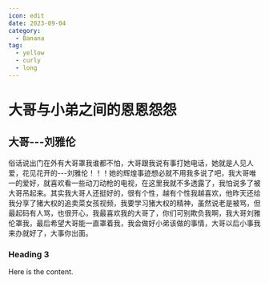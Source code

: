 ```yaml
---
icon: edit
date: 2023-09-04
category:
  - Banana
tag:
  - yellow
  - curly
  - long
---
```


# 大哥与小弟之间的恩恩怨怨

## 大哥---刘雅伦

俗话说出门在外有大哥罩我谁都不怕，大哥跟我说有事打她电话，她就是人见人爱，花见花开的---刘雅伦！！！她的辉煌事迹想必就不用我多说了吧，我大哥唯一的爱好，就喜欢看一些动刀动枪的电视，在这里我就不多透露了，我怕说多了被大哥吊起来。其实我大哥人还挺好的，很有个性，越有个性我越喜欢，他昨天还给我分享了猪大权的追卖菜女孩视频，我要学习猪大权的精神，虽然说老是被骂，但最起码有人骂，也很开心，我最喜欢我的大哥了，你们可别欺负我啊，我大哥刘雅伦罩我，最后希望大哥能一直罩着我，我会做好小弟该做的事情，大哥以后小事我来办就好了，大事你出面。

### Heading 3

Here is the content.
